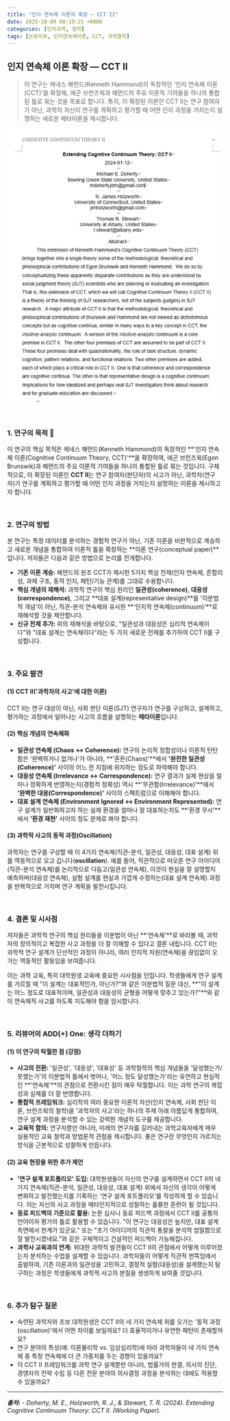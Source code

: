 ```yaml
---
title: "인지 연속체 이론의 확장 — CCT II"
date: 2025-10-09 00:19:21 +0900
categories: [인지과학, 철학]
tags: [논문리뷰, 인지연속체이론, CCT, 과학철학]
---
```


## 인지 연속체 이론 확장 — CCT II

> 이 연구는 케네스 해먼드(Kenneth Hammond)의 독창적인 '인지 연속체 이론(CCT)'을 확장해, 에곤 브런즈윅과 해먼드의 주요 이론적 기여들을 하나의 통합된 틀로 묶는 것을 목표로 합니다. 특히, 이 확장된 이론인 CCT II는 연구 참여자가 아닌, 과학자 자신이 연구를 계획하고 평가할 때 어떤 인지 과정을 거치는지 설명하는 새로운 메타이론을 제시합니다.

![이미지](/assets/cognitive-continuum-theory.png)

<br>

### 1. 연구의 목적 🎯

이 연구의 핵심 목적은 케네스 해먼드(Kenneth Hammond)의 독창적인 **'인지 연속체 이론(Cognitive Continuum Theory, CCT)'**을 확장하여, 에곤 브런즈윅(Egon Brunswik)과 해먼드의 주요 이론적 기여들을 하나의 통합된 틀로 묶는 것입니다. 구체적으로, 이 확장된 이론인 **CCT II**는 연구 참여자(판단자)의 사고가 아닌, 과학자(연구자)가 연구를 계획하고 평가할 때 어떤 인지 과정을 거치는지 설명하는 이론을 제시하고자 합니다.

<br>

### 2. 연구의 방법

본 연구는 특정 데이터를 분석하는 경험적 연구가 아닌, 기존 이론을 비판적으로 계승하고 새로운 개념을 통합하여 이론적 틀을 확장하는 **이론 연구(conceptual paper)**입니다. 저자들은 다음과 같은 방법으로 논리를 전개합니다.

* **기존 이론 계승:** 해먼드의 원조 CCT가 제시한 5가지 핵심 전제(인지 연속체, 준합리성, 과제 구조, 동적 인지, 패턴/기능 관계)를 그대로 수용합니다.
* **핵심 개념의 재해석:** 과학적 연구의 핵심 원리인 **일관성(coherence)**, **대응성(correspondence)**, 그리고 **대표 설계(representative design)**를 '이분법적 개념'이 아닌, 직관-분석 연속체와 유사한 **'인지적 연속체(continuum)'**로 재해석할 것을 제안합니다.
* **신규 전제 추가:** 위의 재해석을 바탕으로, "일관성과 대응성은 심리적 연속체이다"와 "대표 설계는 연속체이다"라는 두 가지 새로운 전제를 추가하여 CCT II를 구성합니다.

<br>

### 3. 주요 발견

#### (1) CCT II('과학자의 사고'에 대한 이론)
CCT II는 연구 대상이 아닌, 사회 판단 이론(SJT) 연구자가 연구를 구상하고, 설계하고, 평가하는 과정에서 일어나는 사고의 흐름을 설명하는 **메타이론**입니다.

#### (2) 핵심 개념의 연속체화
* **일관성 연속체 (Chaos ↔ Coherence):** 연구의 논리적 정합성이나 이론적 탄탄함은 '완벽하거나 없거나'가 아니라, **'혼돈(Chaos)'**에서 **'완전한 일관성(Coherence)'** 사이의 어느 한 지점에 위치하는 정도로 파악해야 합니다.
* **대응성 연속체 (Irrelevance ↔ Correspondence):** 연구 결과가 실제 현상을 얼마나 정확하게 반영하는지(경험적 정확성) 역시 **'무관함(Irrelevance)'**에서 **'완벽한 대응(Correspondence)'** 사이의 스펙트럼으로 이해해야 합니다.
* **대표 설계 연속체 (Environment Ignored ↔ Environment Represented):** 연구 설계가 일반화하고자 하는 실제 환경을 얼마나 잘 대표하는지도 **'환경 무시'**에서 **'환경 재현'** 사이의 정도 문제로 봐야 합니다.

#### (3) 과학적 사고의 동적 과정(Oscillation)
과학자는 연구를 구상할 때 이 4가지 연속체(직관-분석, 일관성, 대응성, 대표 설계) 위를 역동적으로 오고 갑니다(**oscillation**). 예를 들어, 직관적으로 떠오른 연구 아이디어(직관-분석 연속체)를 논리적으로 다듬고(일관성 연속체), 이것이 현실을 잘 설명할지 예측하며(대응성 연속체), 실험 설계를 현실과 가깝게 수정하는(대표 설계 연속체) 과정을 반복적으로 거치며 연구 계획을 발전시킵니다.

<br>

### 4. 결론 및 시사점

저자들은 과학적 연구의 핵심 원리들을 이분법이 아닌 **'연속체'**로 바라볼 때, 과학자의 창의적이고 복잡한 사고 과정을 더 잘 이해할 수 있다고 결론 내립니다. CCT II는 과학적 연구 설계가 단선적인 과정이 아니라, 여러 인지적 차원(연속체)을 끊임없이 오가는 역동적인 활동임을 보여줍니다.

이는 과학 교육, 특히 대학원생 교육에 중요한 시사점을 던집니다. 학생들에게 연구 설계를 가르칠 때 "이 설계는 대표적인가, 아닌가?"와 같은 이분법적 질문 대신, **"이 설계는 어느 정도로 대표적이며, 일관성과 대응성의 균형을 어떻게 맞추고 있는가?"**와 같이 연속체적 사고를 하도록 지도해야 함을 암시합니다.

<br>

### 5. 리뷰어의 ADD(+) One: 생각 더하기

#### (1) 이 연구의 탁월한 점 (강점)
* **사고의 전환:** '일관성', '대응성', '대표성' 등 과학철학의 핵심 개념들을 '달성했는가/못했는가'의 이분법적 틀에서 벗어나, '어느 정도 달성했는가'라는 유연하고 현실적인 **'연속체'**의 관점으로 전환시킨 점이 매우 탁월합니다. 이는 과학 연구의 복잡성과 실제를 더 잘 반영합니다.
* **통합적 프레임워크:** 심리학의 여러 중요한 이론적 자산(인지 연속체, 사회 판단 이론, 브런즈윅의 철학)을 '과학자의 사고'라는 하나의 주제 아래 아름답게 통합하여, 연구 설계 과정을 분석할 수 있는 강력한 개념적 도구를 제공합니다.
* **교육적 함의:** 연구자뿐만 아니라, 미래의 연구자를 길러내는 과학교육자에게 매우 실용적인 교육 철학과 방법론적 관점을 제시합니다. 좋은 연구란 무엇인지 가르치는 방식을 근본적으로 성찰하게 만듭니다.

#### (2) 교육 현장을 위한 추가 제언
* **'연구 설계 포트폴리오' 도입:** 대학원생들이 자신의 연구를 설계하면서 CCT II의 네 가지 연속체(직관-분석, 일관성, 대응성, 대표 설계) 위에서 자신의 생각이 어떻게 변화하고 발전했는지를 기록하는 '연구 설계 포트폴리오'를 작성하게 할 수 있습니다. 이는 자신의 사고 과정을 메타인지적으로 성찰하는 훌륭한 훈련이 될 것입니다.
* **동료 피드백의 기준으로 활용:** 논문 심사나 동료 피드백 과정에서 CCT II를 공통의 언어이자 평가의 틀로 활용할 수 있습니다. "이 연구는 대응성은 높지만, 대표 설계 측면에서 한계가 있군요." 또는 "초기 아이디어의 직관적 통찰을 분석적 엄밀함으로 잘 발전시켰네요."와 같은 구체적이고 건설적인 피드백이 가능해집니다.
* **과학사 교육과의 연계:** 위대한 과학적 발견들이 CCT II의 관점에서 어떻게 이루어졌는지 분석하는 수업을 설계할 수 있습니다. 과학자들이 어떻게 직관적 번뜩임에서 출발하여, 기존 이론과의 일관성을 고민하고, 결정적 실험(대응성)을 설계했는지 탐구하는 과정은 학생들에게 과학적 사고의 본질을 생생하게 보여줄 것입니다.

<br>

### 6. 추가 탐구 질문

* 숙련된 과학자와 초보 대학원생은 CCT II의 네 가지 연속체 위를 오가는 '동적 과정(oscillation)'에서 어떤 차이를 보일까요? 더 효율적이거나 유연한 패턴이 존재할까요?
* 연구 분야의 특성(예: 이론물리학 vs. 임상심리학)에 따라 과학자들이 네 가지 연속체 중 특정 연속체에 더 큰 가중치를 두는 경향이 있을까요?
* 이 CCT II 프레임워크를 과학 연구 설계뿐만 아니라, 법률가의 판결, 의사의 진단, 경영자의 전략 수립 등 다른 전문 분야의 의사결정 과정을 분석하는 데에도 적용할 수 있을까요?

---

_**출처:**_
_- Doherty, M. E., Holzworth, R. J., & Stewart, T. R. (2024). Extending Cognitive Continuum Theory: CCT II. (Working Paper)._
